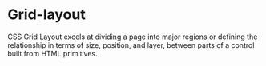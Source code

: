 # Grid-layout
CSS Grid Layout excels at dividing a page into major regions or defining the relationship in terms of size, position, and layer, between parts of a control built from HTML primitives.

